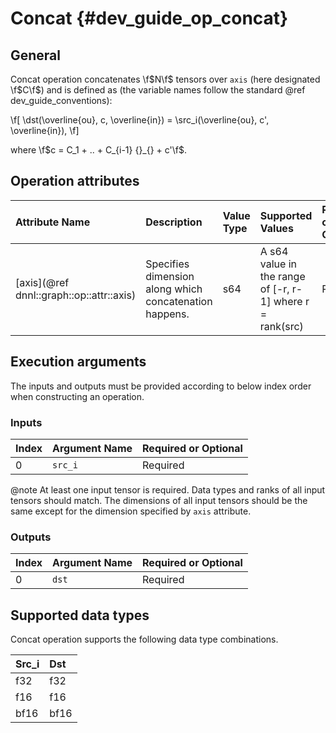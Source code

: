 Concat {#dev_guide_op_concat}
=============================

## General

Concat operation concatenates \f$N\f$ tensors over `axis` (here designated
\f$C\f$) and is defined as (the variable names follow the standard
@ref dev_guide_conventions):

\f[
    \dst(\overline{ou}, c, \overline{in}) =
        \src_i(\overline{ou}, c', \overline{in}),
\f]

where \f$c = C_1 + .. + C_{i-1} {}_{} + c'\f$.

## Operation attributes

| Attribute Name                           | Description                                            | Value Type | Supported Values                                          | Required or Optional |
|:-----------------------------------------|:-------------------------------------------------------|:-----------|:----------------------------------------------------------|:---------------------|
| [axis](@ref dnnl::graph::op::attr::axis) | Specifies dimension along which concatenation happens. | s64        | A s64 value in the range of [-r, r-1] where r = rank(src) | Required             |

## Execution arguments

The inputs and outputs must be provided according to below index order when
constructing an operation.

### Inputs

| Index | Argument Name | Required or Optional |
|:------|:--------------|:---------------------|
| 0     | `src_i`       | Required             |

@note At least one input tensor is required. Data types and ranks of all input
tensors should match. The dimensions of all input tensors should be the same
except for the dimension specified by `axis` attribute.

### Outputs

| Index | Argument Name | Required or Optional |
|:------|:--------------|:---------------------|
| 0     | `dst`         | Required             |

## Supported data types

Concat operation supports the following data type combinations.

| Src_i | Dst  |
|:------|:-----|
| f32   | f32  |
| f16   | f16  |
| bf16  | bf16 |
